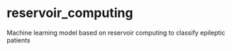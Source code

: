 # reservoir_computing
Machine learning model based on reservoir computing to classify epileptic patients
